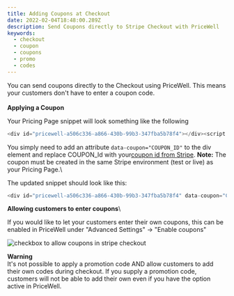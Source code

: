 ```yaml
---
title: Adding Coupons at Checkout
date: 2022-02-04T18:48:00.289Z
description: Send Coupons directly to Stripe Checkout with PriceWell
keywords:
  - checkout
  - coupon
  - coupons
  - promo
  - codes
---
```

You can send coupons directly to the Checkout using PriceWell. This means your customers don't have to enter a coupon code.\
\
**Applying a Coupon**

Your Pricing Page snippet will look something like the following

```javascript
<div id="pricewell-a506c336-a866-430b-99b3-347fba5b78f4"></div><script src="http://localhost:3200/a506c336-a866-430b-99b3-347fba5b78f4/pricewell.js" async=""></script>
```

You simply need to add an attribute `data-coupon="COUPON_ID"` to the div element and replace COUPON_Id with your[coupon id from Stripe](https://dashboard.stripe.com/coupons). **Note:** The coupon must be created in the same Stripe environment (test or live) as your Pricing Page.\

The updated snippet should look like this:

```javascript
<div id="pricewell-a506c336-a866-430b-99b3-347fba5b78f4" data-coupon="COUPON_ID"></div><script src="http://localhost:3200/a506c336-a866-430b-99b3-347fba5b78f4/pricewell.js" async=""></script>
```

**Allowing customers to enter coupons**\

If you would like to let your customers enter their own coupons, this can be enabled in PriceWell under "Advanced Settings" -> "Enable coupons"

![checkbox to allow coupons in stripe checkout](/img/allow-coupons.png)

**Warning**\
It's not possible to apply a promotion code AND allow customers to add their own codes during checkout. If you supply a promotion code, customers will not be able to add their own even if you have the option active in PriceWell.